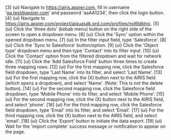 [3] (ui) Navigate to https://airis.appier.com, fill in username 'qa.test@appier.com' and password 'aaAA1234', then click the login button.
[4] (ui) Navigate to https://airis.appier.com/project/aiquasdk.prd.com/profiles/nxl6ldktnc.
[5] (ui) Click the 'three dots' (kebab menu) button on the right side of the screen to open a dropdown menu.
[6] (ui) Click the 'Sync' option within the opened dropdown menu.
[7] (ui) In the filter input field, type 'Salesforce'.
[8] (ui) Click the 'Sync to Salesforce' button/option.
[9] (ui) Click the 'Object type' dropdown menu and then type 'Contact' into its filter input.
[10] (ui) Click the 'Contact' option from the filtered dropdown and wait for network idle.
[11] (ui) Click the 'Add Salesforce Field' button three times to create three mapping rows.
[12] (ui) For the first mapping row, click the Salesforce field dropdown, type 'Last Name' into its filter, and select 'Last Name'.
[13] (ui) For the first mapping row, click the (X) button next to the AIRIS field (which opens a dropdown), and select 'Name'. (Note: This is not the delete button).
[14] (ui) For the second mapping row, click the Salesforce field dropdown, type 'Mobile Phone' into its filter, and select 'Mobile Phone'.
[15] (ui) For the second mapping row, click the (X) button next to the AIRIS field, and select 'phone'.
[16] (ui) For the third mapping row, click the Salesforce field dropdown, type 'Email' into its filter, and select 'Email'.
[17] (ui) For the third mapping row, click the (X) button next to the AIRIS field, and select 'email'.
[18] (ui) Click the 'Export' button to initiate the data export.
[19] (ui) Wait for the 'import complete' success message or notification to appear on the page.
